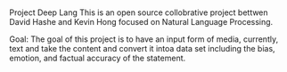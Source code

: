 #
Project Deep Lang
This is an open source collobrative project bettwen David Hashe and Kevin Hong focused on Natural Language Processing.

Goal:
	The goal of this project is to have an input form of media, currently, text and take the content and convert it intoa data set including the bias, emotion, and factual accuracy of the statement.
